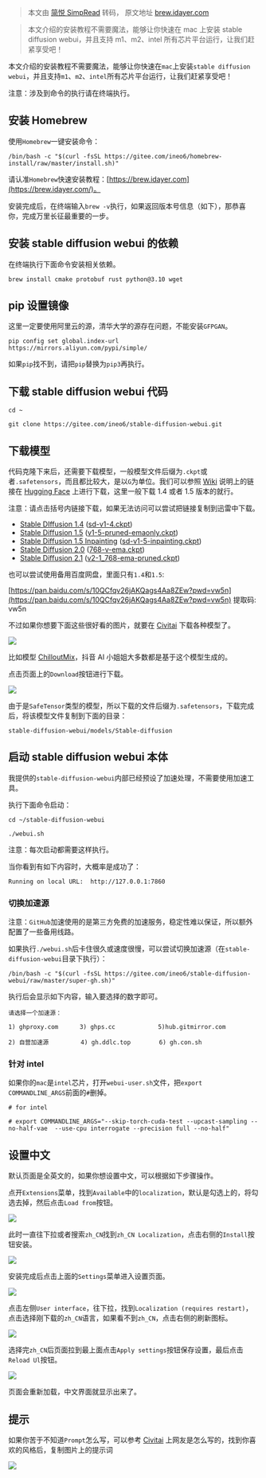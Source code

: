 > 本文由 [简悦 SimpRead](http://ksria.com/simpread/) 转码， 原文地址 [brew.idayer.com](https://brew.idayer.com/install/stable-diffusion-webui/)

> 本文介绍的安装教程不需要魔法，能够让你快速在 mac 上安装 stable diffusion webui，并且支持 m1、m2、intel 所有芯片平台运行，让我们赶紧享受吧！

本文介绍的安装教程不需要魔法，能够让你快速在`mac`上安装`stable diffusion webui`，并且支持`m1`、`m2`、`intel`所有芯片平台运行，让我们赶紧享受吧！

注意：涉及到命令的执行请在终端执行。

[](https://brew.idayer.com/install/stable-diffusion-webui#%E5%AE%89%E8%A3%85-homebrew)安装 Homebrew
-------------------------------------------------------------------------------------------------

使用`Homebrew`一键安装命令：

```
/bin/bash -c "$(curl -fsSL https://gitee.com/ineo6/homebrew-install/raw/master/install.sh)"

```

请认准`Homebrew`快速安装教程：[https://brew.idayer.com](https://brew.idayer.com/)。

安装完成后，在终端输入`brew -v`执行，如果返回版本号信息（如下），那恭喜你，完成万里长征最重要的一步。

[](https://brew.idayer.com/install/stable-diffusion-webui#%E5%AE%89%E8%A3%85-stable-diffusion-webui-%E7%9A%84%E4%BE%9D%E8%B5%96)安装 stable diffusion webui 的依赖
-------------------------------------------------------------------------------------------------------------------------------------------------------------

在终端执行下面命令安装相关依赖。

```
brew install cmake protobuf rust python@3.10 wget

```

[](https://brew.idayer.com/install/stable-diffusion-webui#pip%E8%AE%BE%E7%BD%AE%E9%95%9C%E5%83%8F)pip 设置镜像
----------------------------------------------------------------------------------------------------------

这里一定要使用阿里云的源，清华大学的源存在问题，不能安装`GFPGAN`。

```
pip config set global.index-url https://mirrors.aliyun.com/pypi/simple/

```

如果`pip`找不到，请把`pip`替换为`pip3`再执行。

[](https://brew.idayer.com/install/stable-diffusion-webui#%E4%B8%8B%E8%BD%BD-stable-diffusion-webui-%E4%BB%A3%E7%A0%81)下载 stable diffusion webui 代码
---------------------------------------------------------------------------------------------------------------------------------------------------

```
cd ~

git clone https://gitee.com/ineo6/stable-diffusion-webui.git

```

[](https://brew.idayer.com/install/stable-diffusion-webui#%E4%B8%8B%E8%BD%BD%E6%A8%A1%E5%9E%8B)下载模型
---------------------------------------------------------------------------------------------------

代码克隆下来后，还需要下载模型，一般模型文件后缀为`.ckpt`或者`.safetensors`，而且都比较大，是以`G`为单位。我们可以参照 [Wiki](https://github.com/AUTOMATIC1111/stable-diffusion-webui/wiki/Installation-on-Apple-Silicon#downloading-stable-diffusion-models) 说明上的链接在 [Hugging Face](https://huggingface.co/) 上进行下载，这里一般下载 1.4 或者 1.5 版本的就行。

注意：请点击括号内链接下载，如果无法访问可以尝试把链接复制到迅雷中下载。

*   [Stable DIffusion 1.4](https://huggingface.co/CompVis/stable-diffusion-v-1-4-original) ([sd-v1-4.ckpt](https://huggingface.co/CompVis/stable-diffusion-v-1-4-original/resolve/main/sd-v1-4.ckpt))
*   [Stable Diffusion 1.5](https://huggingface.co/runwayml/stable-diffusion-v1-5) ([v1-5-pruned-emaonly.ckpt](https://huggingface.co/runwayml/stable-diffusion-v1-5/resolve/main/v1-5-pruned-emaonly.ckpt))
*   [Stable Diffusion 1.5 Inpainting](https://huggingface.co/runwayml/stable-diffusion-inpainting) ([sd-v1-5-inpainting.ckpt](https://huggingface.co/runwayml/stable-diffusion-inpainting/resolve/main/sd-v1-5-inpainting.ckpt))
*   [Stable Diffusion 2.0](https://huggingface.co/stabilityai/stable-diffusion-2) ([768-v-ema.ckpt](https://huggingface.co/stabilityai/stable-diffusion-2/resolve/main/768-v-ema.ckpt))
*   [Stable Diffusion 2.1](https://huggingface.co/stabilityai/stable-diffusion-2-1) ([v2-1_768-ema-pruned.ckpt](https://huggingface.co/stabilityai/stable-diffusion-2-1/resolve/main/v2-1_768-ema-pruned.ckpt))

也可以尝试使用备用百度网盘，里面只有`1.4`和`1.5`:

[https://pan.baidu.com/s/10QCfqv26jAKQags4Aa8ZEw?pwd=vw5n](https://pan.baidu.com/s/10QCfqv26jAKQags4Aa8ZEw?pwd=vw5n) 提取码: vw5n

不过如果你想要下面这些很好看的图片，就要在 [Civitai](https://civitai.com/) 下载各种模型了。

![](https://brew.idayer.com/images/16910608535268/16912211144978.jpg)

比如模型 [ChilloutMix](https://civitai.com/models/6424/chilloutmix)，抖音 AI 小姐姐大多数都是基于这个模型生成的。

点击页面上的`Download`按钮进行下载。

![](https://brew.idayer.com/images/16910608535268/16912212998388.jpg)

由于是`SafeTensor`类型的模型，所以下载的文件后缀为`.safetensors`，下载完成后，将该模型文件复制到下面的目录：

```
stable-diffusion-webui/models/Stable-diffusion

```

[](https://brew.idayer.com/install/stable-diffusion-webui#%E5%90%AF%E5%8A%A8-stable-diffusion-webui-%E6%9C%AC%E4%BD%93)启动 stable diffusion webui 本体
---------------------------------------------------------------------------------------------------------------------------------------------------

我提供的`stable-diffusion-webui`内部已经预设了加速处理，不需要使用加速工具。

执行下面命令启动：

```
cd ~/stable-diffusion-webui

./webui.sh

```

注意：每次启动都需要这样执行。

当你看到有如下内容时，大概率是成功了：

```
Running on local URL:  http://127.0.0.1:7860

```

### [](https://brew.idayer.com/install/stable-diffusion-webui#%E5%88%87%E6%8D%A2%E5%8A%A0%E9%80%9F%E6%BA%90)切换加速源

注意：`GitHub`加速使用的是第三方免费的加速服务，稳定性难以保证，所以额外配置了一些备用线路。

如果执行`./webui.sh`后卡住很久或速度很慢，可以尝试切换加速源（在`stable-diffusion-webui`目录下执行）：

```
/bin/bash -c "$(curl -fsSL https://gitee.com/ineo6/stable-diffusion-webui/raw/master/super-gh.sh)"

```

执行后会显示如下内容，输入要选择的数字即可。

```
请选择一个加速源：

1) ghproxy.com      3) ghps.cc            5)hub.gitmirror.com

2) 自营加速源         4) gh.ddlc.top        6) gh.con.sh

```

### [](https://brew.idayer.com/install/stable-diffusion-webui#%E9%92%88%E5%AF%B9intel)针对 intel

如果你的`mac`是`intel`芯片，打开`webui-user.sh`文件，把`export COMMANDLINE_ARGS`前面的`#`删掉。

```
# for intel

# export COMMANDLINE_ARGS="--skip-torch-cuda-test --upcast-sampling --no-half-vae  --use-cpu interrogate --precision full --no-half"

```

[](https://brew.idayer.com/install/stable-diffusion-webui#%E8%AE%BE%E7%BD%AE%E4%B8%AD%E6%96%87)设置中文
---------------------------------------------------------------------------------------------------

默认页面是全英文的，如果你想设置中文，可以根据如下步骤操作。

点开`Extensions`菜单，找到`Available`中的`localization`，默认是勾选上的，将勾选去掉，然后点击`Load from`按钮。

![](https://brew.idayer.com/images/16910608535268/16913325458458.jpg)

此时一直往下拉或者搜索`zh_CN`找到`zh_CN Localization`，点击右侧的`Install`按钮安装。

![](https://brew.idayer.com/images/16910608535268/16913325689866.jpg)

安装完成后点击上面的`Settings`菜单进入设置页面。

![](https://brew.idayer.com/images/16910608535268/16913325817555.jpg)

点击左侧`User interface`，往下拉，找到`Localization (requires restart)`，点击选择刚下载的`zh_CN`语言，如果看不到`zh_CN`，点击右侧的刷新图标。

![](https://brew.idayer.com/images/16910608535268/16913326115608.jpg)

选择完`zh_CN`后页面拉到最上面点击`Apply settings`按钮保存设置，最后点击`Reload Ul`按钮。

![](https://brew.idayer.com/images/16910608535268/16913326271948.jpg)

页面会重新加载，中文界面就显示出来了。

[](https://brew.idayer.com/install/stable-diffusion-webui#%E6%8F%90%E7%A4%BA)提示
-------------------------------------------------------------------------------

如果你苦于不知道`Prompt`怎么写，可以参考 [Civitai](https://civitai.com/) 上网友是怎么写的，找到你喜欢的风格后，复制图片上的提示词

![](https://brew.idayer.com/images/16910608535268/16913368869821.jpg)